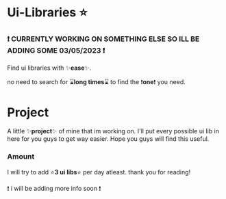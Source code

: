 # Ui-Libraries ⭐
### ❗ CURRENTLY WORKING ON SOMETHING ELSE SO ILL BE ADDING SOME 03/05/2023 ❗
Find ui libraries with ✨**ease**✨.

no need to search for ⌛**long times**⌛ to find the ❗**one**❗ you need.

# Project
A little ✨**project**✨ of mine that im working on. I'll put every possible ui lib in here for you guys to get way easier. Hope you guys will find this useful.

### Amount
I will try to add ⭐**3 ui libs**⭐ per day atleast. thank you for reading!

❗ i will be adding more info soon ❗
